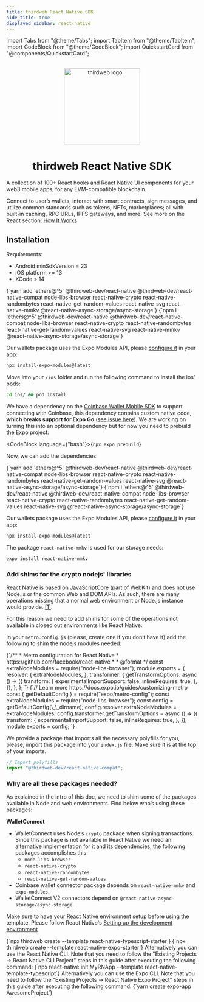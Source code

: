 ```yaml
---
title: thirdweb React Native SDK
hide_title: true
displayed_sidebar: react-native
---
```


import Tabs from "@theme/Tabs";
import TabItem from "@theme/TabItem";
import CodeBlock from "@theme/CodeBlock";
import QuickstartCard from "@components/QuickstartCard";

<p align="center">
<br />
<a href="https://thirdweb.com"><img src="/assets/icons/thirdweb.svg" width="200" alt="thirdweb logo"/></a>
<br />
</p>
<h1 align="center">thirdweb React Native SDK</h1>

A collection of 100+ React hooks and React Native UI components for your web3 mobile apps, for any EVM-compatible blockchain.

Connect to user’s wallets, interact with smart contracts, sign messages, and utilize common standards such as tokens, NFTs, marketplaces; all with built-in caching, RPC URLs, IPFS gateways, and more. See more on the React section: [How It Works](https://portal.thirdweb.com/react#how-it-works)

## Installation

Requirements:

- Android minSdkVersion = 23
- iOS platform >= 13
- XCode > 14

<Tabs>
<TabItem value="existing" label="Existing Projects">

<Tabs groupId='cli-expo'>
<TabItem value="existing-rn-cli" label="React Native CLI Project">

<Tabs>
  <TabItem value="yarn" label="yarn" default>
    <CodeBlock
      language={"bash"}
    >{`yarn add 'ethers@^5' @thirdweb-dev/react-native @thirdweb-dev/react-native-compat node-libs-browser react-native-crypto react-native-randombytes react-native-get-random-values react-native-svg react-native-mmkv @react-native-async-storage/async-storage`}</CodeBlock>
  </TabItem>
  <TabItem value="npm" label="npm">
    <CodeBlock
      language={"bash"}
    >{`npm i 'ethers@^5' @thirdweb-dev/react-native @thirdweb-dev/react-native-compat node-libs-browser react-native-crypto react-native-randombytes react-native-get-random-values react-native-svg react-native-mmkv @react-native-async-storage/async-storage`}</CodeBlock>
  </TabItem>
</Tabs>

Our wallets package uses the Expo Modules API, please [configure it](https://docs.expo.dev/modules/overview/) in your app:

```sh
npx install-expo-modules@latest
```

Move into your `/ios` folder and run the following command to install the ios' pods:

```sh
cd ios/ && pod install
```

</TabItem>

<TabItem value="existing-rn-expo" label="React Native Expo Project">

We have a dependency on the [Coinbase Wallet Mobile SDK](https://github.com/coinbase/wallet-mobile-sdk) to support connecting with Coinbase, this dependency contains custom native code, **which breaks support for Expo Go** ([see issue here](https://github.com/coinbase/wallet-mobile-sdk/issues/206)). We are working on turning this into an optional dependency but for now you need to prebuild the Expo project:

<CodeBlock language={"bash"}>{`npx expo prebuild`}</CodeBlock>

Now, we can add the dependencies:

<Tabs>
  <TabItem value="yarn" label="yarn" default>
    <CodeBlock
      language={"bash"}
    >{`yarn add 'ethers@^5' @thirdweb-dev/react-native @thirdweb-dev/react-native-compat node-libs-browser react-native-crypto react-native-randombytes react-native-get-random-values react-native-svg @react-native-async-storage/async-storage`}</CodeBlock>
  </TabItem>
  <TabItem value="npm" label="npm">
    <CodeBlock
      language={"bash"}
    >{`npm i 'ethers@^5' @thirdweb-dev/react-native @thirdweb-dev/react-native-compat node-libs-browser react-native-crypto react-native-randombytes react-native-get-random-values react-native-svg @react-native-async-storage/async-storage`}</CodeBlock>
  </TabItem>
</Tabs>

Our wallets package uses the Expo Modules API, please [configure it](https://docs.expo.dev/modules/overview/) in your app:

```sh
npx install-expo-modules@latest
```

The package `react-native-mmkv` is used for our storage needs:

```sh
expo install react-native-mmkv
```

</TabItem>
</Tabs>

### Add shims for the crypto nodejs' libraries

React Native is based on [JavaScriptCore](https://developer.apple.com/documentation/javascriptcore?language=objc) (part of WebKit) and does not use Node.js or the common Web and DOM APIs. As such, there are many operations missing that a normal web environment or Node.js instance would provide. [[1]](https://docs.ethers.org/v5/cookbook/react-native/#cookbook-reactnative-security).

For this reason we need to add shims for some of the operations not available in closed out environments like React Native:

In your `metro.config.js` (please, create one if you don’t have it) add the following to shim the nodejs modules needed:

<Tabs groupId='cli-expo'>

<TabItem value="existing-rn-cli" label="React Native CLI Project">
  <CodeBlock language={"javascript"}>{`/**
 * Metro configuration for React Native
 * https://github.com/facebook/react-native
 *
 * @format
 */
const extraNodeModules = require("node-libs-browser");
module.exports = {
  resolver: {
    extraNodeModules,
  },
  transformer: {
    getTransformOptions: async () => ({
      transform: {
        experimentalImportSupport: false,
        inlineRequires: true,
      },
    }),
  },
};
`}</CodeBlock>
</TabItem>

<TabItem value="existing-rn-expo" label="React Native Expo Project">
<CodeBlock
language={"javascript"} >{`// Learn more https://docs.expo.io/guides/customizing-metro
const { getDefaultConfig } = require("expo/metro-config");
const extraNodeModules = require("node-libs-browser");
const config = getDefaultConfig(\_\_dirname);
config.resolver.extraNodeModules = extraNodeModules;
config.transformer.getTransformOptions = async () => ({
  transform: {
    experimentalImportSupport: false,
    inlineRequires: true,
  },
});
module.exports = config;
`}</CodeBlock>

</TabItem>
</Tabs>

We provide a package that imports all the necessary polyfills for you, please, import this package into your `index.js` file. Make sure it is at the top of your imports.

```javascript
// Import polyfills
import "@thirdweb-dev/react-native-compat";
```

### Why are all these packages needed?

As explained in the intro of this doc, we need to shim some of the packages available in Node and web environments. Find below who’s using these packages:

**WalletConnect**

- WalletConnect uses Node’s `crypto` package when signing transactions. Since this package is not available in React Native we need an alternative implementation for it and its dependencies, the following packages accomplishes this:
  - `node-libs-browser`
  - `react-native-crypto`
  - `react-native-randombytes`
  - `react-native-get-random-values`
- Coinbase wallet connector package depends on `react-native-mmkv` and `expo-modules`.
- WalletConnect V2 connectors depend on `@react-native-async-storage/async-storage`.

</TabItem>
<TabItem value="new" label="New Projects">

Make sure to have your React Native environment setup before using the template. Please follow React Native's [Setting up the development environment](https://reactnative.dev/docs/environment-setup)

<Tabs>
  <TabItem value="thirdweb-cli" label="Thirdweb CLI" default>
    <CodeBlock
      language={"bash"}
    >{`npx thirdweb create --template react-native-typescript-starter`}</CodeBlock>
  </TabItem>
  <TabItem value="thirdweb-cli-expo" label="Thidweb CLI Expo">
    <CodeBlock
      language={"bash"}
    >{`npx thirdweb create --template react-native-expo-starter`}</CodeBlock>
  </TabItem>
  <TabItem value="react-native-cli" label="React Native CLI">
    Alternatively you can use the React Native CLI. Note that you need to follow
    the "Existing Projects -> React Native CLI Project" steps in this guide
    after executing the following command:
    <CodeBlock
      language={"bash"}
    >{`npx react-native init MyRNApp --template react-native-template-typescript`}</CodeBlock>
  </TabItem>
  <TabItem value="react-native-expo" label="Expo CLI">
    Alternatively you can use the Expo CLI. Note that you need to
    follow the "Existing Projects -> React Native Expo Project" steps in this
    guide after executing the following command:
    <CodeBlock
      language={"bash"}
    >{`yarn create expo-app AwesomeProject`}</CodeBlock>
  </TabItem>
</Tabs>

</TabItem>
</Tabs>
